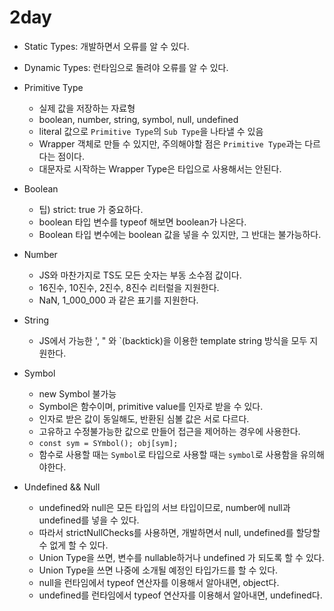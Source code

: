 # 2day

- Static Types: 개발하면서 오류를 알 수 있다.
- Dynamic Types: 런타임으로 돌려야 오류를 알 수 있다.

- Primitive Type

  - 실제 값을 저장하는 자료형
  - boolean, number, string, symbol, null, undefined
  - literal 값으로 `Primitive Type`의 `Sub Type`을 나타낼 수 있음
  - Wrapper 객체로 만들 수 있지만, 주의해야할 점은 `Primitive Type`과는 다르다는 점이다.
  - 대문자로 시작하는 Wrapper Type은 타입으로 사용해서는 안된다.

- Boolean

  - 팁) strict: true 가 중요하다.
  - boolean 타입 변수를 typeof 해보면 boolean가 나온다.
  - Boolean 타입 변수에는 boolean 값을 넣을 수 있지만, 그 반대는 불가능하다.

- Number

  - JS와 마찬가지로 TS도 모든 숫자는 부동 소수점 값이다.
  - 16진수, 10진수, 2진수, 8진수 리터럴을 지원한다.
  - NaN, 1_000_000 과 같은 표기를 지원한다.

- String

  - JS에서 가능한 ', " 와 `(backtick)을 이용한 template string 방식을 모두 지원한다.

- Symbol

  - new Symbol 불가능
  - Symbol은 함수이며, primitive value를 인자로 받을 수 있다.
  - 인자로 받은 값이 동일해도, 반환된 심볼 값은 서로 다르다.
  - 고유하고 수정불가능한 값으로 만들어 접근을 제어하는 경우에 사용한다.
  - `const sym = SYmbol(); obj[sym];`
  - 함수로 사용할 때는 `Symbol`로 타입으로 사용할 때는 `symbol`로 사용함을 유의해야한다.

- Undefined && Null

  - undefined와 null은 모든 타입의 서브 타입이므로, number에 null과 undefined를 넣을 수 있다.
  - 따라서 strictNullChecks를 사용하면, 개발하면서 null, undefined를 할당할 수 없게 할 수 있다.
  - Union Type을 쓰면, 변수를 nullable하거나 undefined 가 되도록 할 수 있다.
  - Union Type을 쓰면 나중에 소개될 예정인 타입가드를 할 수 있다.
  - null을 런타임에서 typeof 연산자를 이용해서 알아내면, object다.
  - undefined를 런타임에서 typeof 연산자를 이용해서 알아내면, undefined다.
